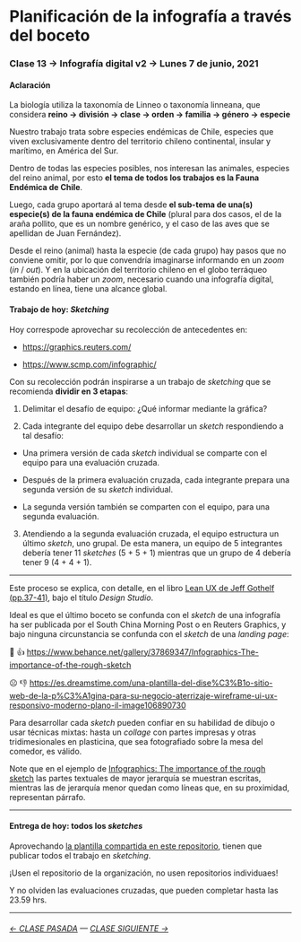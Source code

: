 # Planificación de la infografía a través del boceto

### Clase 13 →  Infografía digital v2 → Lunes 7 de junio, 2021

#### Aclaración

La biología utiliza la taxonomía de Linneo o taxonomía linneana, que considera **reino → división → clase → orden → familia → género → especie**

Nuestro trabajo trata sobre especies endémicas de Chile, especies que viven exclusivamente dentro del territorio chileno continental, insular y marítimo, en América del Sur.

Dentro de todas las especies posibles, nos interesan las animales, especies del reino animal, por esto **el tema de todos los trabajos es la Fauna Endémica de Chile**.

Luego, cada grupo aportará al tema desde **el sub-tema de una(s) especie(s) de la fauna endémica de Chile** (plural para dos casos, el de la araña pollito, que es un nombre genérico, y el caso de las aves que se apellidan de Juan Fernández).

Desde el reino (animal) hasta la especie (de cada grupo) hay pasos que no conviene omitir, por lo que convendría imaginarse informando en un *zoom* (*in* / *out*). Y en la ubicación del territorio chileno en el globo terráqueo también podría haber un *zoom*, necesario cuando una infografía digital, estando en línea, tiene una alcance global.

#### Trabajo de hoy: *Sketching*

Hoy correspode aprovechar su recolección de antecedentes en:

- https://graphics.reuters.com/

- https://www.scmp.com/infographic/

Con su recolección podrán inspirarse a un trabajo de *sketching* que se recomienda **dividir en 3 etapas**: 

1. Delimitar el desafío de equipo: ¿Qué informar mediante la gráfica?

2. Cada integrante del equipo debe desarrollar un *sketch* respondiendo a tal desafío:
 
- Una primera versión de cada *sketch* individual se comparte con el equipo para una evaluación cruzada.

- Después de la primera evaluación cruzada, cada integrante prepara una segunda versión de su *sketch* individual.

- La segunda versión también se comparten con el equipo, para una segunda evaluación.

3. Atendiendo a la segunda evaluación cruzada, el equipo estructura un último *sketch*, uno grupal. De esta manera, un equipo de 5 integrantes debería tener 11 *sketches* (5 + 5 + 1) mientras que un grupo de 4 debería tener 9 (4 + 4 + 1).

- - - - - - - -

Este proceso se explica, con detalle, en el libro [Lean UX de Jeff Gothelf (pp.37-41)](https://drive.google.com/file/d/1sjTOzb0sRthTwPaNZF5wDJ4KkEsgChAc/view?usp=sharing), bajo el título *Design Studio*.

Ideal es que el último boceto se confunda con el *sketch* de una infografía ha ser publicada por el South China Morning Post o en Reuters Graphics, y bajo ninguna circunstancia se confunda con el *sketch* de una *landing page*:

🙂  👍  https://www.behance.net/gallery/37869347/Infographics-The-importance-of-the-rough-sketch

☹️  👎  https://es.dreamstime.com/una-plantilla-del-dise%C3%B1o-sitio-web-de-la-p%C3%A1gina-para-su-negocio-aterrizaje-wireframe-ui-ux-responsivo-moderno-plano-il-image106890730

Para desarrollar cada *sketch* pueden confiar en su habilidad de dibujo o usar técnicas mixtas: hasta un *collage* con partes impresas y otras tridimesionales en plasticina, que sea fotografiado sobre la mesa del comedor, es válido.

Note que en el ejemplo de [Infographics: The importance of the rough sketch](https://www.behance.net/gallery/37869347/Infographics-The-importance-of-the-rough-sketch) las partes textuales de mayor jerarquía se muestran escritas, mientras las de jerarquía menor quedan como líneas que, en su proximidad, representan párrafo.

- - - - - - - -

#### Entrega de hoy: todos los *sketches*

Aprovechando [la plantilla compartida en este repositorio](https://profesorfaco.github.io/dno075-2021-1/clase-13/), tienen que publicar todos el trabajo en *sketching*.

¡Usen el repositorio de la organización, no usen repositorios individuaes!

Y no olviden las evaluaciones cruzadas, que pueden completar hasta las 23.59 hrs.

- - - - - - - - - - - 

###### [← CLASE PASADA](https://github.com/profesorfaco/dno075-2021/tree/main/clase-12) — [CLASE SIGUIENTE →](https://github.com/profesorfaco/dno075-2021/tree/main/clase-14) 
